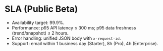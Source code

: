 # SLA (Public Beta)

- Availability target: 99.9%.
- Performance: p95 API latency ≤ 300 ms; p95 data freshness (trend/snapshot) ≤ 2 hours.
- Error handling: unified JSON body with `x-request-id`.
- Support: email within 1 business day (Starter), 8h (Pro), 4h (Enterprise).
